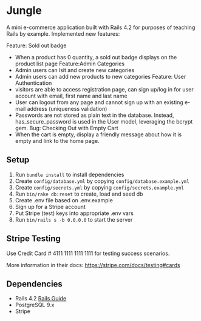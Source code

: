 # Jungle

A mini e-commerce application built with Rails 4.2 for purposes of teaching Rails by example.
Implemented new features:

Feature: Sold out badge 
- When a product has 0 quantity, a sold out badge displays on the product list page
Feature:Admin Categories
- Admin users can lsit and create new categories 
- Admin users can add new products to new categories
Feature: User Authentication
- visitors are able to access registration page, can sign up/log in for user account with email, first name and last name
- User can logout from any page and cannot sign up with an existing e-mail address (uniqueness validation)
-  Passwords are not stored as plain text in the database. Instead, has_secure_password is used in the User model, leveraging the bcrypt gem.
Bug: Checking Out with Empty Cart
- When the cart is empty, display a friendly message about how it is empty and link to the home page.



## Setup

1. Run `bundle install` to install dependencies
2. Create `config/database.yml` by copying `config/database.example.yml`
3. Create `config/secrets.yml` by copying `config/secrets.example.yml`
4. Run `bin/rake db:reset` to create, load and seed db
5. Create .env file based on .env.example
6. Sign up for a Stripe account
7. Put Stripe (test) keys into appropriate .env vars
8. Run `bin/rails s -b 0.0.0.0` to start the server

## Stripe Testing

Use Credit Card # 4111 1111 1111 1111 for testing success scenarios.

More information in their docs: <https://stripe.com/docs/testing#cards>

## Dependencies

* Rails 4.2 [Rails Guide](http://guides.rubyonrails.org/v4.2/)
* PostgreSQL 9.x
* Stripe
